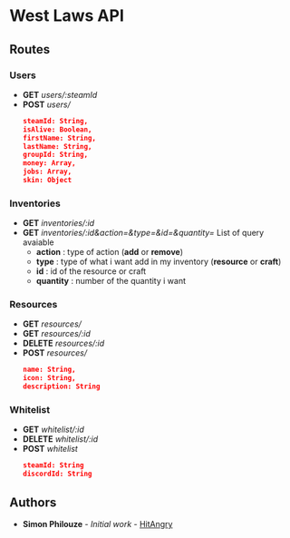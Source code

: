 # West Laws API

## Routes
### Users
- **GET** _users/:steamId_
- **POST** _users/_ 
  ```json
  steamId: String,
  isAlive: Boolean,
  firstName: String,
  lastName: String,
  groupId: String,
  money: Array,
  jobs: Array,
  skin: Object
  ```
### Inventories
- **GET** _inventories/:id_
- **GET** _inventories/:id&action=&type=&id=&quantity=_
  List of query avaiable
  - **action** : type of action (**add** or **remove**)
  - **type** : type of what i want add in my inventory (**resource** or **craft**)
  - **id** : id of the resource or craft
  - **quantity** : number of the quantity i want
### Resources
 - **GET** _resources/_
 - **GET** _resources/:id_
 - **DELETE** _resources/:id_
 - **POST** _resources/_
    ```json
    name: String,
    icon: String,
    description: String
    ```
### Whitelist
 - **GET** _whitelist/:id_
 - **DELETE** _whitelist/:id_
 - **POST** _whitelist_
    ```json
    steamId: String
    discordId: String
    ```
## Authors
* **Simon Philouze** - *Initial work* - [HitAngry](https://github.com/HitAngry)
